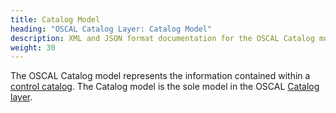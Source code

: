 ```yaml
---
title: Catalog Model
heading: "OSCAL Catalog Layer: Catalog Model"
description: XML and JSON format documentation for the OSCAL Catalog model, which is the sole model in the OSCAL [Catalog layer](/learnmore/architecture/). These formats model a control catalog.
weight: 30
---
```


The OSCAL Catalog model represents the information contained within a [control catalog](/learnmore/architecture/catalog/). The Catalog model is the sole model in the OSCAL [Catalog layer](/learnmore/architecture/).
